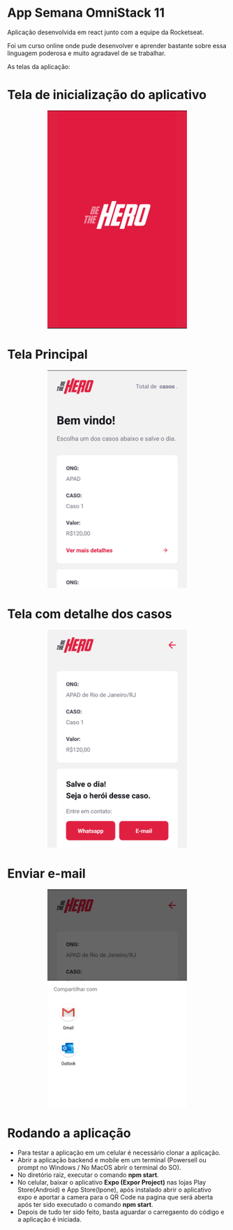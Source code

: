 # App Semana OmniStack 11

Aplicação desenvolvida em react junto com a equipe da Rocketseat.

Foi um curso online onde pude desenvolver e aprender bastante sobre essa linguagem poderosa e muito agradavel de se trabalhar.

As telas da aplicação:

# Tela de inicialização do aplicativo

<p align="center">
  <img src="img/img1.png" alt="Splash Screen" width="320" height="500" />
</p>

# Tela Principal

<p align="center">
  <img src="img/img2.png" alt="Casos" width="320" height="500" />
</p>

# Tela com detalhe dos casos

<p align="center">
  <img src="img/img3.png" alt="Detalhe dos casos" width="320" height="500"/>
</p>

# Enviar e-mail

<p align="center">
  <img src="img/img4.png" alt="Enviar e-mail" width="320" height="500" />
</p>

# Rodando a aplicação

- Para testar a aplicação em um celular é necessário clonar a aplicação.
- Abrir a aplicação backend e mobile em um terminal (Powersell ou prompt no Windows / No MacOS abrir o terminal do SO).
- No diretório raiz, executar o comando <b>npm start</b>.
- No celular, baixar o aplicativo <b>Expo (Expor Project)</b> nas lojas Play Store(Android) e App Store(Ipone), após instalado abrir o aplicativo expo e aportar a camera para o QR Code na pagina que será aberta após ter sido executado o comando <b>npm start</b>.
 - Depois de tudo ter sido feito, basta aguardar o carregaento do código e a aplicação é iniciada.
